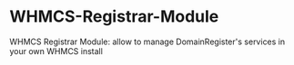 # WHMCS-Registrar-Module
WHMCS Registrar Module: allow to manage DomainRegister's services in your own WHMCS install
